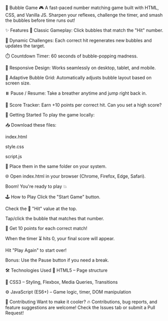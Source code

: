 🫧 Bubble Game
🎮 A fast-paced number matching game built with HTML, CSS, and Vanilla JS. Sharpen your reflexes, challenge the timer, and smash the bubbles before time runs out!

✨ Features
🎯 Classic Gameplay: Click bubbles that match the "Hit" number.

🧠 Dynamic Challenges: Each correct hit regenerates new bubbles and updates the target.

⏱️ Countdown Timer: 60 seconds of bubble-popping madness.

📱 Responsive Design: Works seamlessly on desktop, tablet, and mobile.

🔄 Adaptive Bubble Grid: Automatically adjusts bubble layout based on screen size.

⏸️ Pause / Resume: Take a breather anytime and jump right back in.

🧾 Score Tracker: Earn +10 points per correct hit. Can you set a high score?

🚀 Getting Started
To play the game locally:

📥 Download these files:

index.html

style.css

script.js

📁 Place them in the same folder on your system.

🌐 Open index.html in your browser (Chrome, Firefox, Edge, Safari).

Boom! You're ready to play 💥

🕹️ How to Play
Click the "Start Game" button.

Check the 🔢 "Hit" value at the top.

Tap/click the bubble that matches that number.

💯 Get 10 points for each correct match!

When the timer ⏳ hits 0, your final score will appear.

Hit "Play Again" to start over!

Bonus: Use the Pause button if you need a break.

🛠️ Technologies Used
🧱 HTML5 – Page structure

🎨 CSS3 – Styling, Flexbox, Media Queries, Transitions

⚙️ JavaScript (ES6+) – Game logic, timer, DOM manipulation

🙌 Contributing
Want to make it cooler? 🔥 Contributions, bug reports, and feature suggestions are welcome!
Check the Issues tab or submit a Pull Request!
